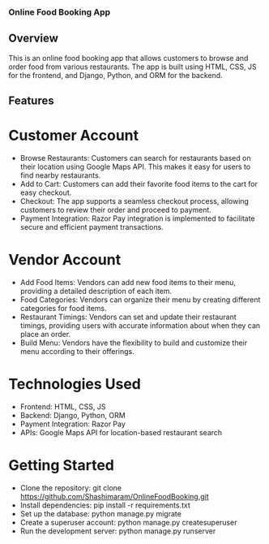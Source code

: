 ### Online Food Booking App


## Overview
This is an online food booking app that allows customers to browse and order food from various restaurants. The app is built using HTML, CSS, JS for the frontend, and Django, Python, and ORM for the backend.

## Features
# Customer Account
- Browse Restaurants: Customers can search for restaurants based on their location using Google Maps API. This makes it easy for users to find nearby restaurants.
- Add to Cart: Customers can add their favorite food items to the cart for easy checkout.
- Checkout: The app supports a seamless checkout process, allowing customers to review their order and proceed to payment.
- Payment Integration: Razor Pay integration is implemented to facilitate secure and efficient payment transactions.

# Vendor Account
- Add Food Items: Vendors can add new food items to their menu, providing a detailed description of each item.
- Food Categories: Vendors can organize their menu by creating different categories for food items.
- Restaurant Timings: Vendors can set and update their restaurant timings, providing users with accurate information about when they can place an order.
- Build Menu: Vendors have the flexibility to build and customize their menu according to their offerings.

# Technologies Used
- Frontend: HTML, CSS, JS
- Backend: Django, Python, ORM
- Payment Integration: Razor Pay
- APIs: Google Maps API for location-based restaurant search

# Getting Started
- Clone the repository: git clone https://github.com/Shashimaram/OnlineFoodBooking.git
- Install dependencies: pip install -r requirements.txt
- Set up the database: python manage.py migrate
- Create a superuser account: python manage.py createsuperuser
- Run the development server: python manage.py runserver
